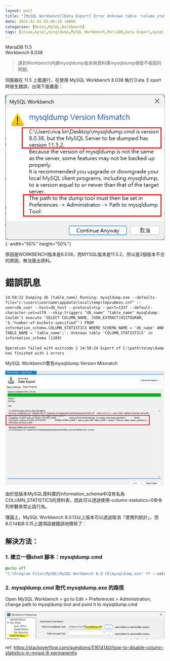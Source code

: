 ```yaml
---
layout: post
title: "[MySQL Workbench][Data Export] Error Unknown table 'column_statistics' in information_schema"
date: 2025-01-01 05:06:10 +0800
categories: [Notes,MySQL,Workbench]
tags: [issue,mysql,mysqldump,MySQL Workbench,MariaDB,Data Export,mysql-workbench,mysql-8.0,column_statistics]
---
```


MariaDB 11.5        
Workbench 8.038          

> 遇到Workbench內建mysqldump版本與資料庫mysqldump導致不相容的問題。


伺服器在 11.5 上面運行，在使用 MySQL Workbench 8.038 執行Ｄata Ｅxport 時發生錯誤，出現下面畫面：

![](/assets/img/post/mysql-workbench-mysqldump-export-error.png){: width="50%" height="50%"}



原因是WORKBENCH版本是8.038，而MYSQL版本是11.5.2，所以是2個版本不合的原因，無法匯出資料。


# 錯誤訊息

```
14:50:22 Dumping db (table_name) Running: mysqldump.exe --defaults-file="c:\users\username\appdata\local\temp\tmpvu0mxn.cnf" --user=db_user --host=db_host --protocol=tcp --port=1337 --default-character-set=utf8 --skip-triggers "db_name" "table_name" mysqldump: Couldn't execute 'SELECT COLUMN_NAME, JSON_EXTRACT(HISTOGRAM, '$."number-of-buckets-specified"') FROM information_schema.COLUMN_STATISTICS WHERE SCHEMA_NAME = 'db_name' AND TABLE_NAME = 'table_name';': Unknown table 'COLUMN_STATISTICS' in information_schema (1109)

Operation failed with exitcode 2 14:50:24 Export of C:\path\to\my\dump has finished with 1 errors
```


MySQL Workbench警告mysqldump Version Mismatch   

![](/assets/img/post/mysql-workbench-mysqldump-export-error-log.png)


由於低版本MySQL資料庫的information_schema中沒有名為COLUMN_STATISTICS的資料表，因此可以透過使用–column-statistics=0命令列參數來禁止該行為。

理論上，MySQL Workbench 8.0.13以上版本可以透過取消「使用列統計」，但8.0.14和8.0.15上選項該被錯誤地移除了：


## 解決方法：

### 1. 建立一個shell 腳本：mysqldump.cmd 
```cmd
@echo off
"C:\Program Files\MySQL\MySQL Workbench 8.0 CE\mysqldump.exe" %* --column-statistics=0
```
### 2. mysqldump.cmd 取代 mysqldump.exe 的路徑
Open MySQL Workbench > go to Edit > Preferences > Administration, change path to mysqldump tool and point it to mysqldump.cmd

![](/assets/img/post/mysql_data_export_mysqldump.png)



ref: <https://stackoverflow.com/questions/51614140/how-to-disable-column-statistics-in-mysql-8-permanently>